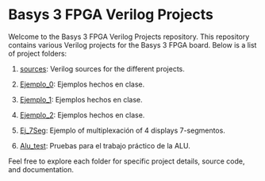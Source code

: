 # Basys 3 FPGA Verilog Projects

Welcome to the Basys 3 FPGA Verilog Projects repository. This repository contains various Verilog projects for the Basys 3 FPGA board. Below is a list of project folders:

1. [sources](./sources): Verilog sources for the different projects.

2. [Ejemplo_0](./Ejemplo_0): Ejemplos hechos en clase.

3. [Ejemplo_1](./Ejemplo_1): Ejemplos hechos en clase.

4. [Ejemplo_2](./Ejemplo_2): Ejemplos hechos en clase.

5. [Ej_7Seg](./Ej_7Seg): Ejemplo of multiplexación of 4 displays 7-segmentos.

6. [Alu_test](./Alu_test): Pruebas para el trabajo práctico de la ALU.

Feel free to explore each folder for specific project details, source code, and documentation.
